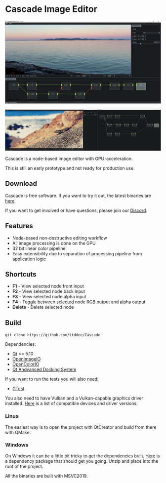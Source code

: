 # Cascade Image Editor

![Cascade](screenshots/csc-screen01.jpg)

![Cascade](screenshots/csc-screen02.jpg)

Cascade is a node-based image editor with GPU-acceleration.

This is still an early prototype and not ready for production use.

## Download

Cascade is free software. If you want to try it out, the latest binaries are [here](https://github.com/ttddee/Cascade/releases).

If you want to get involved or have questions, please join our [Discord](https://discord.gg/SHPHqgKtFM).

## Features

- Node-based non-destructive editing workflow
- All image processing is done on the GPU
- 32 bit linear color pipeline
- Easy extensibility due to separation of processing pipeline from application logic

## Shortcuts

- **F1** - View selected node front input
- **F2** - View selected node back input
- **F3** - View selected node alpha input
- **F4** - Toggle between selected node RGB output and alpha output
- **Delete** - Delete selected node

## Build

`git clone https://github.com/ttddee/Cascade`

Dependencies:
- [Qt](https://www.qt.io/) >= 5.10
- [OpenImageIO](https://github.com/OpenImageIO/oiio)
- [OpenColorIO](https://github.com/AcademySoftwareFoundation/OpenColorIO)
- [Qt Andvanced Docking System](https://github.com/githubuser0xFFFF/Qt-Advanced-Docking-System)

If you want to run the tests you will also need:
- [GTest](https://github.com/google/googletest)

You also need to have Vulkan and a Vulkan-capable graphics driver installed. [Here](https://vulkan.gpuinfo.org/) is a list of compatible devices and driver versions.

### Linux

The easiest way is to open the project with QtCreator and build from there with QMake.

### Windows

On Windows it can be a little bit tricky to get the dependencies built. [Here](https://drive.marvao.net/d/f/585884087212880337) is a dependency package that should get you going. Unzip and place into the root of the project.

All the binaries are built with MSVC2019.

